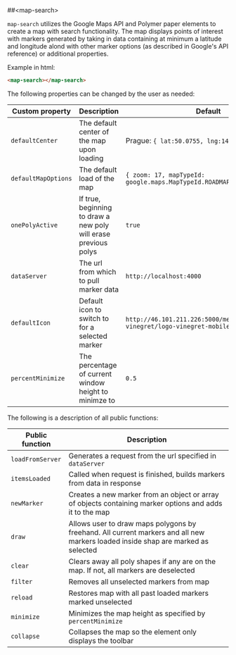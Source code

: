 ##&lt;map-search&gt;

`map-search` utilizes the Google Maps API and Polymer paper elements to create a map with search functionality. The map displays points of interest with markers generated by taking in data containing at minimum a latitude and longitude alond with other marker options (as described in Google's API reference) or additional properties.

Example in html:

```html
<map-search></map-search>
```

The following properties can be changed by the user as needed:

| Custom property | Description | Default |
| --- | --- | --- |
| `defaultCenter` | The default center of the map upon loading | Prague: `{ lat:50.0755, lng:14.4378 }`|
| `defaultMapOptions` | The default load of the map | `{ zoom: 17, mapTypeId: google.maps.MapTypeId.ROADMAP }`|
| `onePolyActive` | If true, beginning to draw a new poly will erase previous polys | `true` |
| `dataServer` | The url from which to pull marker data | `http://localhost:4000` |
| `defaultIcon` | Default icon to switch to for a selected marker | `http://46.101.211.226:5000/media/assets/theme-vinegret/logo-vinegret-mobile.png` |
| `percentMinimize` | The percentage of current window height to minimze to| `0.5` |


The following is a description of all public functions:

| Public function | Description |
| --- | --- |
| `loadFromServer` | Generates a request from the url specified in `dataServer` |
| `itemsLoaded` | Called when request is finished, builds markers from data in response |
| `newMarker` | Creates a new marker from an object or array of objects containing marker options and adds it to the map |
| `draw` | Allows user to draw maps polygons by freehand. All current markers and all new markers loaded inside shap are marked as selected|
| `clear` | Clears away all poly shapes if any are on the map. If not, all markers are deselected |
| `filter` | Removes all unselected markers from map |
| `reload` | Restores map with all past loaded markers marked unselected |
| `minimize` | Minimizes the map height as specified by `percentMinimize` |
| `collapse` | Collapses the map so the element only displays the toolbar |
